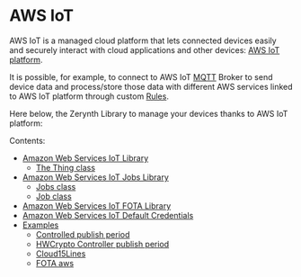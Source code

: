 # AWS IoT

AWS IoT is a managed cloud platform that lets connected devices easily and securely interact with cloud applications and other devices: [AWS IoT platform](https://aws.amazon.com/iot-platform/).

It is possible, for example, to connect to AWS IoT [MQTT](http://mqtt.org/) Broker to send device data and process/store those data with different AWS services linked to AWS IoT platform through custom [Rules](http://docs.aws.amazon.com/iot/latest/developerguide/iot-rules.html).

Here below, the Zerynth Library to manage your devices thanks to AWS IoT platform:

Contents:


* [Amazon Web Services IoT Library](/latest/reference/libs/aws/iot/docs/iot/)
    * [The Thing class](/latest/reference/libs/aws/iot/docs/iot/#the-thing-class)
* [Amazon Web Services IoT Jobs Library](/latest/reference/libs/aws/iot/docs/jobs/)
    * [Jobs class](/latest/reference/libs/aws/iot/docs/jobs/#jobs-class)
    * [Job class](/latest/reference/libs/aws/iot/docs/jobs/#jobs-class)
* [Amazon Web Services IoT FOTA Library](/latest/reference/libs/aws/iot/docs/fota/)
* [Amazon Web Services IoT Default Credentials](/latest/reference/libs/aws/iot/docs/default_credentials/)
* [Examples](/latest/reference/libs/aws/iot/docs/examples/)
  * [Controlled publish period](/latest/reference/libs/aws/iot/docs/examples/#controlled-publish-period)
  * [HWCrypto Controller publish period](/latest/reference/libs/aws/iot/docs/examples/#hwcrypto-controlled-publish-period)
  * [Cloud15Lines](/latest/reference/libs/aws/iot/docs/examples/#sensor-to-cloud-in-15-lines)
  * [FOTA aws](/latest/reference/libs/aws/iot/docs/examples/#fota-aws)
<!--stackedit_data:
eyJoaXN0b3J5IjpbNzY5MTUwNDUwXX0=
-->